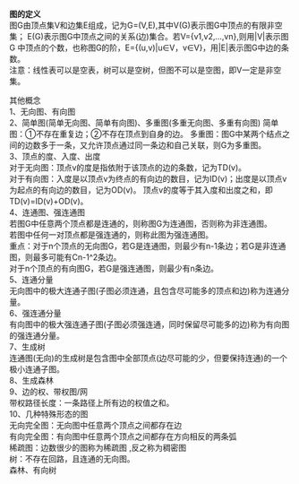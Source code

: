 **图的定义** <br>
图G由顶点集V和边集E组成，记为G=(V,E),其中V(G)表示图G中顶点的有限非空集； E(G)表示图G中顶点之间的关系(边)集合。若V={v1,v2,...,vn},则用|V|表示图G 中顶点的个数，也称图G的阶，E={(u,v)|u∈V，v∈V}，用|E|表示图G中边的条数。<br>
注意：线性表可以是空表，树可以是空树，但图不可以是空图，即V一定是非空集。

其他概念<br>
1、无向图、有向图<br>
2、简单图(简单无向图、简单有向图)、多重图(多重无向图、多重有向图)
简单图：①不存在重复边；②不存在顶点到自身的边。
多重图：图G中某两个结点之间的边数多于一条，又允许顶点通过同一条边和自己关联，则G为多重图。<br>
3、顶点的度、入度、出度<br>
对于无向图：顶点v的度是指依附于该顶点的边的条数，记为TD(v)。<br>
对于有向图：入度是以顶点v为终点的有向边的数目，记为ID(v)；出度是以顶点v为起点的有向边的数目，记为OD(v)。 顶点v的度等于其入度和出度之和，即TD(v)=ID(v)+OD(v)。<br>
4、连通图、强连通图<br>
若图G中任意两个顶点都是连通的，则称图G为连通图，否则称为非连通图。<br>
若图中任何一对顶点都是强连通的，则称此图为强连通图。<br>
重点：对于n个顶点的无向图G，若G是连通图，则最少有n-1条边；若G是非连通图，则最多可能有Cn-1^2条边。<br>
对于n个顶点的有向图G，若G是强连通图，则最少有n条边。<br>
5、连通分量 <br>
无向图中的极大连通子图(子图必须连通，且包含尽可能多的顶点和边)称为连通分量。<br>
6、强连通分量<br>
有向图中的极大强连通子图(子图必须强连通，同时保留尽可能多的边)称为有向图的强连通分量。<br>
7、生成树<br>
连通图(无向)的生成树是包含图中全部顶点(边尽可能的少，但要保持连通)的一个极小连通子图。<br>
8、生成森林<br>
9、边的权、带权图/网<br>
带权路径长度：一条路径上所有边的权值之和。<br>
10、几种特殊形态的图<br>
无向完全图：无向图中任意两个顶点之间都存在边<br>
有向完全图：有向图中任意两个顶点之间都存在方向相反的两条弧<br>
稀疏图：边数很少的图称为稀疏图 ,反之称为稠密图<br>
树：不存在回路，且连通的无向图。 <br>
森林、有向树<br>